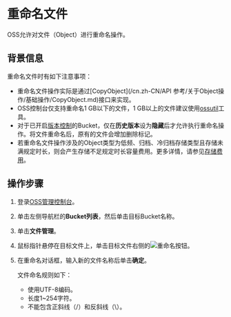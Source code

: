 # 重命名文件

OSS允许对文件（Object）进行重命名操作。

## 背景信息

重命名文件时有如下注意事项：

-   重命名文件操作实际是通过[CopyObject](/cn.zh-CN/API 参考/关于Object操作/基础操作/CopyObject.md)接口来实现。
-   OSS控制台仅支持重命名1 GB以下的文件，1 GB以上的文件建议使用[ossutil](/cn.zh-CN/常用工具/命令行工具ossutil/常用命令/cp/拷贝文件.md)工具。
-   对于已开启[版本控制](/cn.zh-CN/开发指南/数据安全/版本控制/版本控制介绍.md)的Bucket，仅在**历史版本**设为**隐藏**后才允许执行重命名操作。将文件重命名后，原有的文件会增加删除标记。
-   若重命名文件操作涉及的Object类型为低频、归档、冷归档存储类型且存储未满规定时长，则会产生存储不足规定时长容量费用。更多详情，请参见[存储费用](/cn.zh-CN/计量计费/计量项和计费项/存储费用.md)。

## 操作步骤

1.  登录[OSS管理控制台](https://oss.console.aliyun.com/)。

2.  单击左侧导航栏的**Bucket列表**，然后单击目标Bucket名称。

3.  单击**文件管理**。

4.  鼠标指针悬停在目标文件上，单击目标文件右侧的![重命名](https://static-aliyun-doc.oss-accelerate.aliyuncs.com/assets/img/zh-CN/4614525061/p182159.png)按钮。

5.  在重命名对话框，输入新的文件名称后单击**确定**。

    文件命名规则如下：

    -   使用UTF-8编码。
    -   长度1~254字符。
    -   不能包含正斜线（/）和反斜线（\\）。


